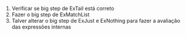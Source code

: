 1) Verificar se big step de ExTail está correto
2) Fazer o big step de ExMatchList
3) Talver alterar o big step de ExJust e ExNothing para fazer a avaliação das expressões internas
